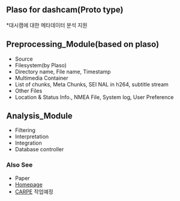 ## Plaso for dashcam(Proto type)

*대시캠에 대한 메타데이터 분석 지원

## Preprocessing_Module(based on plaso)

* Source
 * Filesystem(by Plaso)
  * Directory name, File name, Timestamp
 * Multimedia Container
  * List of chunks, Meta Chunks, SEI NAL in h264, subtitle stream
 * Other Files
  * Location & Status Info., NMEA File, System log, User Preference

## Analysis_Module
* Filtering
* Interpretation
* Integration
* Database controller

### Also See
* Paper
* [Homepage](http://forensic.korea.ac.kr)
* [CARPE](http://carpeforensics.org/) 작업예정

